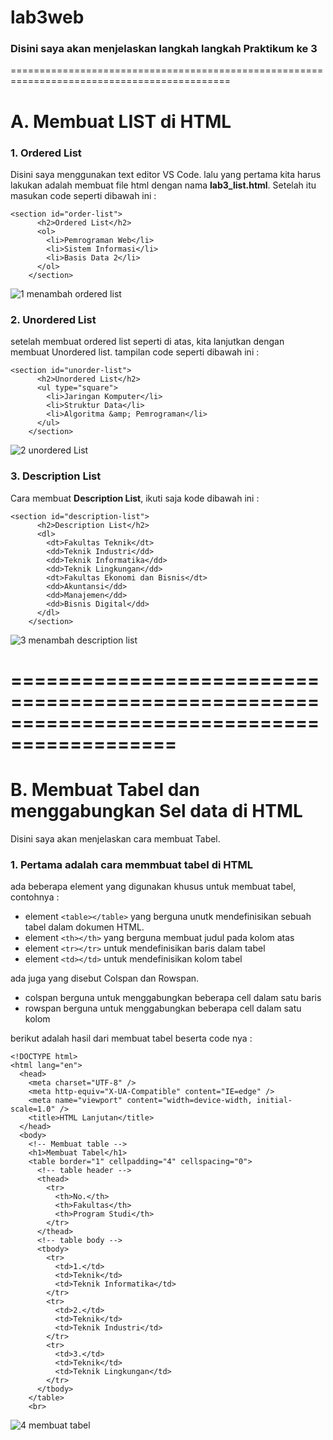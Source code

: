 # lab3web
### Disini saya akan menjelaskan langkah langkah Praktikum ke 3
============================================================================================

# A. Membuat LIST di HTML
### 1. Ordered List
Disini saya menggunakan text editor VS Code. lalu yang pertama kita harus lakukan adalah membuat file html dengan nama **lab3_list.html**.
Setelah itu masukan code seperti dibawah ini :
```
<section id="order-list">
      <h2>Ordered List</h2>
      <ol>
        <li>Pemrograman Web</li>
        <li>Sistem Informasi</li>
        <li>Basis Data 2</li>
      </ol>
    </section>
```
![1 menambah ordered list](https://user-images.githubusercontent.com/101393632/159863811-0e8939d8-965b-4769-b3cd-2a33892e2405.jpg)

### 2. Unordered List
setelah membuat ordered list seperti di atas, kita lanjutkan dengan membuat Unordered list. tampilan code seperti dibawah ini :
```
<section id="unorder-list">
      <h2>Unordered List</h2>
      <ul type="square">
        <li>Jaringan Komputer</li>
        <li>Struktur Data</li>
        <li>Algoritma &amp; Pemrograman</li>
      </ul>
    </section>

```
![2 unordered List](https://user-images.githubusercontent.com/101393632/159864174-a12cb2f9-194c-48d9-b27e-f13889897410.jpg)

### 3. Description List
Cara membuat **Description List**, ikuti saja kode dibawah ini :
```
<section id="description-list">
      <h2>Description List</h2>
      <dl>
        <dt>Fakultas Teknik</dt>
        <dd>Teknik Industri</dd>
        <dd>Teknik Informatika</dd>
        <dd>Teknik Lingkungan</dd>
        <dt>Fakultas Ekonomi dan Bisnis</dt>
        <dd>Akuntansi</dd>
        <dd>Manajemen</dd>
        <dd>Bisnis Digital</dd>
      </dl>
    </section>
```
![3 menambah description list](https://user-images.githubusercontent.com/101393632/159865587-c2deb79f-4503-489b-a3a2-bf8920ffbc76.jpg)

============================================================================================
============================================================================================

# B. Membuat Tabel dan menggabungkan Sel data di HTML
Disini saya akan menjelaskan cara membuat Tabel.
### 1. Pertama adalah cara memmbuat tabel di HTML
ada beberapa element yang digunakan khusus untuk membuat tabel, contohnya :
- element `<table></table>` yang berguna unutk mendefinisikan sebuah tabel dalam dokumen HTML.
- element `<th></th>` yang berguna membuat judul pada kolom atas
- element `<tr></tr>` untuk mendefinisikan baris dalam tabel
- element `<td></td>` untuk mendefinisikan kolom tabel

ada juga yang disebut Colspan dan Rowspan. 
- colspan berguna untuk menggabungkan beberapa cell dalam satu baris
- rowspan berguna untuk menggabungkan beberapa cell dalam satu kolom

berikut adalah hasil dari membuat tabel beserta code nya :
```
<!DOCTYPE html>
<html lang="en">
  <head>
    <meta charset="UTF-8" />
    <meta http-equiv="X-UA-Compatible" content="IE=edge" />
    <meta name="viewport" content="width=device-width, initial-scale=1.0" />
    <title>HTML Lanjutan</title>
  </head>
  <body>
    <!-- Membuat table -->
    <h1>Membuat Tabel</h1>
    <table border="1" cellpadding="4" cellspacing="0">
      <!-- table header -->
      <thead>
        <tr>
          <th>No.</th>
          <th>Fakultas</th>
          <th>Program Studi</th>
        </tr>
      </thead>
      <!-- table body -->
      <tbody>
        <tr>
          <td>1.</td>
          <td>Teknik</td>
          <td>Teknik Informatika</td>
        </tr>
        <tr>
          <td>2.</td>
          <td>Teknik</td>
          <td>Teknik Industri</td>
        </tr>
        <tr>
          <td>3.</td>
          <td>Teknik</td>
          <td>Teknik Lingkungan</td>
        </tr>
      </tbody>
    </table>
    <br>
```
![4 membuat tabel](https://user-images.githubusercontent.com/101393632/159869719-c661427c-cef7-4e49-9472-8c0d1b740aeb.jpg)
